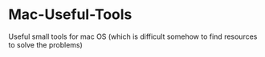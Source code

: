 # Mac-Useful-Tools
Useful small tools for mac OS (which is difficult somehow to find resources to solve the problems)
